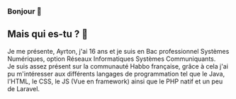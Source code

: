 ### Bonjour 👋

<!--
**notaryzw3b/notaryzw3b** is a ✨ _special_ ✨ repository because its `README.md` (this file) appears on your GitHub profile.

Here are some ideas to get you started:

- 🔭 I’m currently working on ...
- 🌱 I’m currently learning ...
- 👯 I’m looking to collaborate on ...
- 🤔 I’m looking for help with ...
- 💬 Ask me about ...
- 📫 How to reach me: ...
- 😄 Pronouns: ...
- ⚡ Fun fact: ...
-->

## Mais qui es-tu ? 💬
Je me présente, Ayrton, j'ai 16 ans et je suis en Bac professionnel Systèmes Numériques, option Réseaux Informatiques Systèmes Communiquants. <br />
Je suis assez présent sur la communauté Habbo française, grâce à cela j'ai pu m'intéresser aux différents langages de programmation tel que le Java, l'HTML, le CSS, le JS (Vue en framework) ainsi que le PHP natif et un peu de Laravel.
